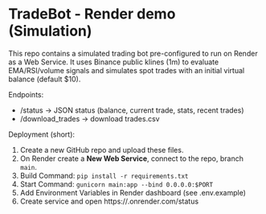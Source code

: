 # TradeBot - Render demo (Simulation)

This repo contains a simulated trading bot pre-configured to run on Render as a Web Service.
It uses Binance public klines (1m) to evaluate EMA/RSI/volume signals and simulates spot trades
with an initial virtual balance (default $10).

Endpoints:
- /status -> JSON status (balance, current trade, stats, recent trades)
- /download_trades -> download trades.csv

Deployment (short):
1. Create a new GitHub repo and upload these files.
2. On Render create a **New Web Service**, connect to the repo, branch `main`.
3. Build Command: `pip install -r requirements.txt`
4. Start Command: `gunicorn main:app --bind 0.0.0.0:$PORT`
5. Add Environment Variables in Render dashboard (see .env.example)
6. Create service and open https://<your-service>.onrender.com/status
